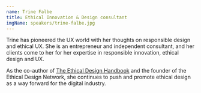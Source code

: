 ```yaml
---
name: Trine Falbe
title: Ethical Innovation & Design consultant
imgName: speakers/trine-falbe.jpg
---
```


Trine has pioneered the UX world with her thoughts on responsible design and ethical UX. She is an entrepreneur and independent consultant, and her clients come to her for her expertise in responsible innovation, ethical design and UX.

As the co-author of [The Ethical Design Handbook](https://ethicaldesignhandbook.com/) and the founder of the Ethical Design Network, she continues to push and promote ethical design as a way forward for the digital industry.
